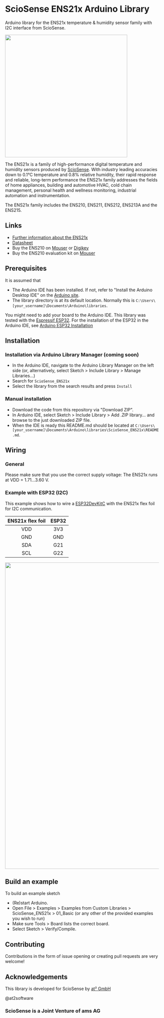 # ScioSense ENS21x Arduino Library
Arduino library for the ENS21x temperature & humidity sensor family with I2C interface from ScioSense.

<img src="images/ens21x.png" width="400">

The ENS21x is a family of high-performance digital temperature and humidity sensors produced by
[ScioSense](http://www.sciosense.com). With industry leading accuracies down to 0.1°C temperature and 0.8% relative 
humidity, their rapid response and reliable, long-term performance the ENS21x family addresses the fields of home 
appliances, building and automotive HVAC, cold chain management, personal health and wellness monitoring, industrial 
automation and instrumentation.

The ENS21x family includes the ENS210, ENS211, ENS212, ENS213A and the ENS215.

## Links
* [Further information about the ENS21x](https://www.sciosense.com/ens21x-family-of-high-performance-digital-temperature-and-humidity-sensors/)
* [Datasheet](https://www.sciosense.com/wp-content/uploads/2024/04/ENS21x-Datasheet.pdf)
* Buy the ENS210 on [Mouser](https://mou.sr/3P3DWmK) or [Digikey](https://www.digikey.nl/en/products/detail/sciosense/ENS210-LQFM/6490747)
* Buy the ENS210 evaluation kit on [Mouser](https://mou.sr/44GNQAi)

 
## Prerequisites
It is assumed that
 - The Arduino IDE has been installed.
   If not, refer to "Install the Arduino Desktop IDE" on the
   [Arduino site](https://www.arduino.cc/en/Guide/HomePage).
- The library directory is at its default location. Normally this is `C:\Users\[your_username]\Documents\Arduino\libraries`.

You might need to add your board to the Arduino IDE. This library was tested with the [Espressif ESP32](https://www.espressif.com/en/products/socs/esp32). 
For the installation of the ESP32 in the Arduino IDE, see [Arduino ESP32 Installation](https://docs.espressif.com/projects/arduino-esp32/en/latest/installing.html)


## Installation

### Installation via Arduino Library Manager (coming soon)
- In the Arduino IDE, navigate to the Arduino Library Manager on the left side (or, alternatively, select Sketch > 
Include Library > Manage Libraries...)
- Search for `ScioSense_ENS21x`
- Select the library from the search results and press `Install`

### Manual installation
- Download the code from this repository via "Download ZIP".
- In Arduino IDE, select Sketch > Include Library > Add .ZIP library... and browse to the just downloaded ZIP file.
- When the IDE is ready this README.md should be located at `C:\Users\[your_username]\Documents\Arduino\libraries\ScioSense_ENS21x\README.md`.


## Wiring

### General
Please make sure that you use the correct supply voltage: The ENS21x runs at VDD = 1.71...3.60 V.

### Example with ESP32 (I2C)
This example shows how to wire a [ESP32DevKitC](https://docs.espressif.com/projects/esp-idf/en/latest/esp32/hw-reference/esp32/get-started-devkitc.html#get-started-esp32-devkitc-board-front) 
with the ENS21x flex foil for I2C communication.

| ENS21x flex foil | ESP32 |
|:----------------:|:-----:|
|       VDD        |  3V3  |
|       GND        |  GND  |
|       SDA        |  G21  |
|       SCL        |  G22  |

<img src="images/i2c_pinout_esp32.png" width="1000">

## Build an example
To build an example sketch
 - (Re)start Arduino.
 - Open File > Examples > Examples from Custom Libraries > ScioSense_ENS21x > 01_Basic (or any other of the provided 
examples you wish to run)
 - Make sure Tools > Board lists the correct board.
 - Select Sketch > Verify/Compile.

## Contributing
Contributions in the form of issue opening or creating pull requests are very welcome!

## Acknowledgements
This library is developed for ScioSense by [at² GmbH](https://www.at2-software.com/en/) 

@at2software

### ScioSense is a Joint Venture of ams AG 
